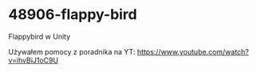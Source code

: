 # 48906-flappy-bird
Flappybird w Unity

Używałem pomocy z poradnika na YT: https://www.youtube.com/watch?v=ihvBiJ1oC9U
